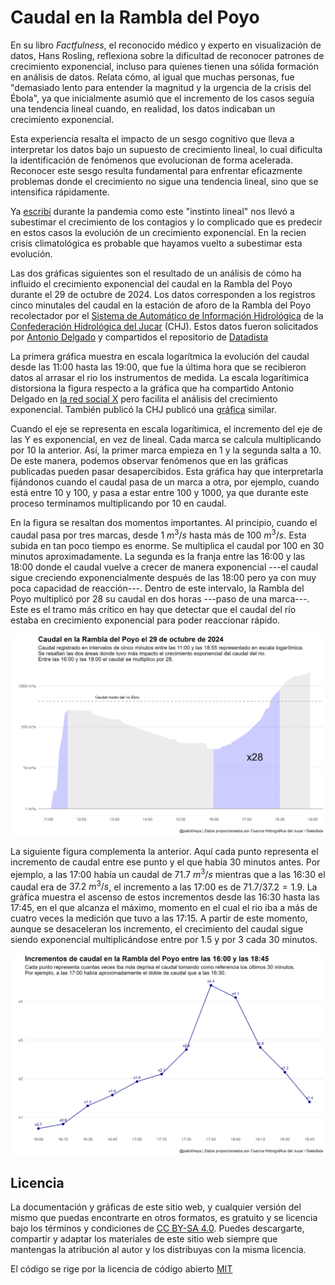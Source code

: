 # Caudal en la Rambla del Poyo

En su libro _Factfulness_, el reconocido médico y experto en visualización de datos, Hans Rosling, reflexiona sobre la dificultad de reconocer patrones de crecimiento exponencial, incluso para quienes tienen una sólida formación en análisis de datos. Relata cómo, al igual que muchas personas, fue "demasiado lento para entender la magnitud y la urgencia de la crisis del Ébola", ya que inicialmente asumió que el incremento de los casos seguía una tendencia lineal cuando, en realidad, los datos indicaban un crecimiento exponencial. 

Esta experiencia resalta el impacto de un sesgo cognitivo que lleva a interpretar los datos bajo un supuesto de crecimiento lineal, lo cual dificulta la identificación de fenómenos que evolucionan de forma acelerada. Reconocer este sesgo resulta fundamental para enfrentar eficazmente problemas donde el crecimiento no sigue una tendencia lineal, sino que se intensifica rápidamente.

Ya [escribí](https://pablohaya.com/2020/03/27/por-que-es-tan-dificil-predecir-el-crecimiento-exponencial/) durante la pandemia como este "instinto lineal" nos llevó a subestimar el crecimiento de los contagios y lo complicado que es predecir en estos casos la evolución de un crecimiento exponencial. En la recien crisis climatológica es probable que hayamos vuelto a subestimar esta evolución. 

Las dos gráficas siguientes son el resultado de un análisis de cómo ha influido el crecimiento exponencial del caudal en la Rambla del Poyo durante el 29 de octubre de 2024. Los datos corresponden a los registros cinco minutales del caudal en la estación de aforo de la Rambla del Poyo recolectador por el [Sistema de Automático de Información Hidrológica](https://saih.chj.es) de la [Confederación Hidrológica del Jucar](https://www.chj.es) (CHJ). Estos datos fueron solicitados por [Antonio Delgado](https://x.com/adelgado) y compartidos el repositorio de [Datadista](https://github.com/datadista/datasets/tree/master/dana-valencia)

La primera gráfica muestra en escala logarítmica la evolución del caudal desde las 11:00 hasta las 19:00, que fue la última hora que se recibieron datos al arrasar el rio los instrumentos de medida. La escala logarítimica distorsiona la figura respecto a la gráfica que ha compartido Antonio Delgado en [la red social X](https://x.com/adelgado/status/1853840968736182772/photo/1) pero facilita el análisis del crecimiento exponencial. También publicó la CHJ publicó una [gráfica](https://x.com/CHJucar/status/1853407411064730011) similar.

Cuando el eje se representa en escala logarítimica, el incremento del eje de las Y es exponencial, en vez de lineal. Cada marca se calcula multiplicando por $10$ la anterior. Así, la primer marca empieza en $1$ y la segunda salta a $10$. De este manera, podemos observar fenómenos que en las gráficas publicadas pueden pasar desapercibidos. Esta gráfica hay que interpretarla fijándonos cuando el caudal pasa de un marca a otra, por ejemplo, cuando está entre $10$ y $100$, y pasa a estar entre $100$ y $1000$, ya que durante este proceso terminamos multiplicando por $10$ en caudal. 

En la figura se resaltan dos momentos importantes. Al principio, cuando el caudal pasa por tres marcas, desde $1\ m^3/s$ hasta más de $100\ m^3/s$. Esta subida en tan poco tiempo es enorme. Se multiplica el caudal por $100$ en $30$ minutos aproximadamente. La segunda es la franja entre las 16:00 y las 18:00 donde el caudal vuelve a crecer de manera exponencial ---el caudal sigue creciendo exponencialmente después de las 18:00 pero ya con muy poca capacidad de reacción---. Dentro de este intervalo, la Rambla del Poyo multiplicó por $28$ su caudal en dos horas ---paso de una marca---. Este es el tramo más crítico en hay que detectar que el caudal del río estaba en crecimiento exponencial para poder reaccionar rápido. 

![Figura 1](outputs/caudal_escala_logaritmica.jpg)

La siguiente figura complementa la anterior. Aquí cada punto representa el incremento de caudal entre ese punto y el que había 30 minutos antes. Por ejemplo, a las 17:00 había un caudal de $71.7\ m^3/s$ mientras que a las 16:30 el caudal era de $37.2\ m^3/s$, el incremento a las 17:00 es de $71.7/37.2 = 1.9$. La gráfica muestra el ascenso de estos incrementos desde las 16:30 hasta las 17:45, en el que alcanza el máximo, momento en el cual el rio iba a más de cuatro veces la medición que tuvo a las 17:15. A partir de este momento, aunque se desaceleran los incremento, el crecimiento del caudal sigue siendo exponencial multiplicándose entre por $1.5$ y por $3$ cada $30$ minutos.  

![Figura 2](outputs/incrementos_de_caudal.jpg)

## Licencia

La documentación y gráficas de este sitio web, y cualquier versión del mismo que puedas encontrarte en otros formatos, es gratuito y se licencia bajo los términos y condiciones de [CC BY-SA 4.0](https://creativecommons.org/licenses/by-sa/4.0/deed.es). Puedes descargarte, compartir y adaptar los materiales de este sitio web siempre que mantengas la atribución al autor y los distribuyas con la misma licencia.

El código se rige por la licencia de código abierto [MIT](LICENSE)